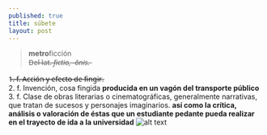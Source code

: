 ```yaml
---
published: true
title: súbete
layout: post
---
```

>**metro**ficción   
D̶e̶l̶ ̶l̶a̶t̶.̶ ̶*̶f̶i̶c̶t̶i̶o̶,̶ ̶-̶ō̶n̶i̶s̶.̶*  

1̶.̶ ̶f̶.̶ ̶A̶c̶c̶i̶ó̶n̶ ̶y̶ ̶e̶f̶e̶c̶t̶o̶ ̶d̶e̶ ̶f̶i̶n̶g̶i̶r̶.  
2. f. Invención, cosa fingida **producida en un vagón del transporte público**  
3. f. Clase de obras literarias o cinematográficas, generalmente narrativas, que tratan de sucesos y personajes imaginarios. **así como la crítica, análisis o valoración de éstas que un estudiante pedante pueda realizar en el trayecto de ida a la universidad**
![alt text](https://media.giphy.com/media/CtNzoNVT5HgJ2/giphy.gif "Logo Title Text 1")
